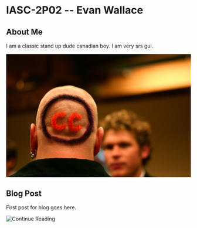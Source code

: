 # IASC-2P02 -- Evan Wallace

## About Me

I am a classic stand up dude canadian boy. I am very srs gui.

![](Images/CCguy.jpg)

## Blog Post

First post for blog goes here.

![Continue Reading](blog)
